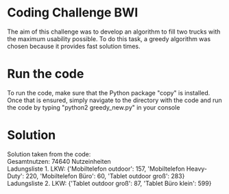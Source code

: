 # Coding Challenge BWI
The aim of this challenge was to develop an algorithm to fill two trucks with the maximum usability possible. To do this task, a greedy algorithm was chosen because it provides fast solution times.

# Run the code
To run the code, make sure that the Python package "copy" is installed. Once that is ensured, simply navigate to the directory with the code and run the code by typing "python2 greedy_new.py" in your console

# Solution
Solution taken from the code:  
Gesamtnutzen: 74640 Nutzeinheiten  
Ladungsliste 1. LKW: {'Mobiltelefon outdoor': 157, 'Mobiltelefon Heavy-Duty': 220, 'Mobiltelefon Büro': 60, 'Tablet outdoor groß': 283}  
Ladungsliste 2. LKW: {'Tablet outdoor groß': 87, 'Tablet Büro klein': 599}
